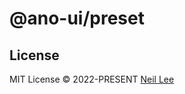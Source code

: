 # @ano-ui/preset

## License

MIT License &copy; 2022-PRESENT [Neil Lee](https://github.com/zguolee)
